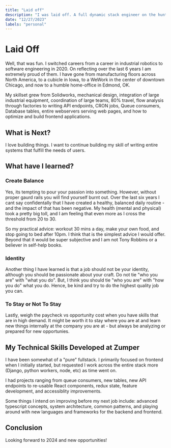 ```yaml
---
title: "Laid off"
description: "I was laid off. A full dynamic stack engineer on the hunt for new opportunites."
date: "12/27/2023"
labels: "personal"
---
```


# Laid Off 

Well, that was fun. I switched careers from a career in industrial robotics to software engineering in 2020. On reflecting over the last 6 years I am extremely proud of them. I have gone from manufacturing floors across North America, to a cubicle in Iowa, to a WeWork in the center of downtown Chicago, and now to a humble home-office in Edmond, OK. 

My skillset grew from Solidworks, mechanical design, integration of large industrial equipment, coordination of large teams, 80% travel, flow analysis through factories to writing API endpoints, CRON jobs, Queue consumers, Database tables, entire webservers serving web pages, and how to optimize and build frontend applications. 

## What is Next? 

I love building things. I want to continue building my skill of writing entire systems that fulfill the needs of users.

## What have I learned?

### Create Balance

Yes, its tempting to pour your passion into something. However, without proper gaurd rails you will find yourself burnt out. Over the last six years I cant say confidentally that I have created a healthy, balanced daily routine - and the impact of that has been negative. My health (mental and physical) took a pretty big toll, and I am feeling that even more as I cross the threshold from 20 to 30. 

So my practical advice: workout 30 mins a day, make your own food, and stop going to bed after 10pm. I think that is the simplest advice I would offer. Beyond that it would be super subjective and I am not Tony Robbins or a believer in self-help books. 

### Identity

Another thing I have learned is that a job should not be your identity, although you should be passionate about your craft. Do not tie "who you are" with "what you do". But, I think you should tie "who you are" with "how you do" what you do. Hence, be kind and try to do the highest quality job you can.

### To Stay or Not To Stay 

Lastly, weigh the paycheck vs opportunity cost when you have skills that are in high demand. It might be worth it to stay where you are at and learn new things internally at the company you are at - but always be analyzing or prepared for new opportunies.

## My Technical Skills Developed at Zumper

I have been somewhat of a "pure" fullstack. I primarily focused on frontend when I initially started, but requested I work across the entire stack more (Django, python workers, node, etc) as time went on. 

I had projects ranging from queue consumers, new tables, new API endpoints to re-usable React components, redux state, feature development, and accessiblity improvements.

Some things I intend on improving before my next job include: advanced typescript concepts, system architecture, common patterns, and playing around with new languages and frameworks for the backend and frontend. 

## Conclusion

Looking forward to 2024 and new opportunities!


